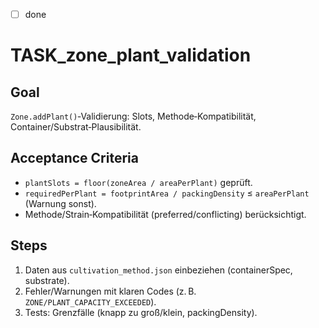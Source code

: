 - [ ] done

# TASK_zone_plant_validation

## Goal

`Zone.addPlant()`‑Validierung: Slots, Methode‑Kompatibilität, Container/Substrat‑Plausibilität.

## Acceptance Criteria

- `plantSlots = floor(zoneArea / areaPerPlant)` geprüft.
- `requiredPerPlant = footprintArea / packingDensity` ≤ `areaPerPlant` (Warnung sonst).
- Methode/Strain‑Kompatibilität (preferred/conflicting) berücksichtigt.

## Steps

1. Daten aus `cultivation_method.json` einbeziehen (containerSpec, substrate).
2. Fehler/Warnungen mit klaren Codes (z. B. `ZONE/PLANT_CAPACITY_EXCEEDED`).
3. Tests: Grenzfälle (knapp zu groß/klein, packingDensity).
